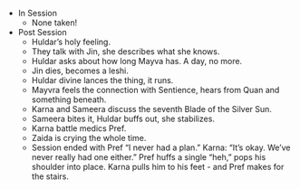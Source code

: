 - In Session
	- None taken!
- Post Session
	- Huldar’s holy feeling.
	- They talk with Jin, she describes what she knows.
	- Huldar asks about how long Mayva has. A day, no more.
	- Jin dies, becomes a leshi.
	- Huldar divine lances the thing, it runs.
	- Mayvra feels the connection with Sentience, hears from Quan and something beneath.
	- Karna and Sameera discuss the seventh Blade of the Silver Sun.
	- Sameera bites it, Huldar buffs out, she stabilizes.
	- Karna battle medics Pref.
	- Zaida is crying the whole time.
	- Session ended with Pref “I never had a plan.” Karna: “It’s okay. We’ve never really had one either.” Pref huffs a single “heh,” pops his shoulder into place. Karna pulls him to his feet - and Pref makes for the stairs.

